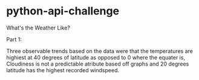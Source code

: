 # python-api-challenge
What's the Weather Like?


Part 1:

Three observable trends based on the data were that the temperatures are highiest at 40 degrees of latitude as opposed to 0 where the equater is, Cloudiness is not a predictable atribute based off graphs and 20 degrees latitude has the highest recorded windspeed.
